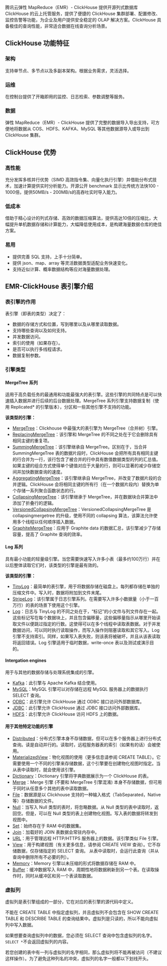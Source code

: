 腾讯云弹性 MapReduce（EMR）- ClickHouse 提供开源列式数据库 ClickHouse 的云上托管服务，提供了便捷的 ClickHouse 集群部署、配置修改、监控告警等功能，为企业及用户提供安全稳定的 OLAP 解决方案。ClickHouse 具备极佳的查询性能，非常适合数据在线查询分析场景。

## ClickHouse 功能特征
### 架构
支持单节点、多节点以及多副本架构。根据业务需求，灵活选择。

### 运维
在控制台提供了开箱即用的监控、日志检索、参数调整等服务。

### 数据
弹性 MapReduce（EMR）- ClickHouse 提供了完整的数据导入导出支持，可方便地将数据从 COS、HDFS、KAFKA、MySQL 等其他数据源导入或导出到 ClickHouse 集群。

## ClickHouse 优势
### 高性能
充分发挥多核并行优势（SIMD 高效指令集、向量化执行引擎）并借助分布式技术，加速计算提供实时分析能力。开源公开 benchmark 显示比传统方法快100 - 1000倍，提供50MB/s - 200MB/s的高吞吐实时导入能力。

### 低成本
借助于精心设计的列式存储、高效的数据压缩算法，提供高达10倍的压缩比，大幅提升单机数据存储和计算能力，大幅降低使用成本，是构建海量数据仓库的绝佳方案。

### 易用
- 提供完善 SQL 支持，上手十分简单。
- 提供 json、map、array 等灵活数据类型适配业务快速变化。
- 支持近似计算、概率数据结构等应对海量数据处理。

## EMR-ClickHouse 表引擎介绍
### 表引擎的作用
表引擎（即表的类型）决定了：
- 数据的存储方式和位置，写到哪里以及从哪里读取数据。
- 支持哪些查询以及如何支持。
- 并发数据访问。
- 索引的使用（如果存在）。
- 是否可以执行多线程请求。
- 数据复制参数。

### 引擎类型
#### MergeTree 系列
适用于高负载任务的最通用和功能最强大的表引擎。这些引擎的共同特点是可以快速插入数据并进行后续的后台数据处理。MergeTree 系列引擎支持数据复制（使用 Replicated\* 的引擎版本），分区和一些其他引擎不支持的功能。

**该类型的引擎：**
- [MergeTree](https://clickhouse.tech/docs/zh/operations/table_engines/mergetree/)：Clickhouse 中最强大的表引擎为 MergeTree（合并树）引擎。
- [ReplacingMergeTree](https://clickhouse.tech/docs/zh/operations/table_engines/replacingmergetree/)：该引擎和 MergeTree 的不同之处在于它会删除具有相同主键的重复项。
- [SummingMergeTree](https://clickhouse.tech/docs/zh/operations/table_engines/summingmergetree/)：该引擎继承自 MergeTree。区别在于，当合并 SummingMergeTree 表的数据片段时，ClickHouse 会把所有具有相同主键的行合并为一行，该行包含了被合并的行中具有数值数据类型的列的汇总值。如果主键的组合方式使得单个键值对应于大量的行，则可以显著的减少存储空间并加快数据查询的速度。
- [AggregatingMergeTree](https://clickhouse.tech/docs/zh/operations/table_engines/aggregatingmergetree/)：该引擎继承自 MergeTree，并改变了数据片段的合并逻辑。ClickHouse 会将相同主键的所有行（在一个数据片段内）替换为单个存储一系列聚合函数状态的行。
- [CollapsingMergeTree](https://clickhouse.tech/docs/zh/operations/table_engines/collapsingmergetree/)：该引擎继承于 MergeTree，并在数据块合并算法中添加了折叠行的逻辑。
- [VersionedCollapsingMergeTree](https://clickhouse.tech/docs/zh/operations/table_engines/versionedcollapsingmergetree/)：VersionedCollapsingMergeTree 是 collapsingmergetree 的升级，使用不同的 collapsing 算法，该算法允许使用多个线程以任何顺序插入数据。
- [GraphiteMergeTree](https://clickhouse.tech/docs/zh/operations/table_engines/graphitemergetree/)：应用于 Graphite data 的数据汇总，该引擎减少了存储容量，提高了 Graphite 查询的效率。

#### Log 系列
具有最小功能的轻量级引擎。当您需要快速写入许多小表（最多约100万行）并在以后整体读取它们时，该类型的引擎是最有效的。

**该类型的引擎：**
- [TinyLog](https://clickhouse.tech/docs/zh/operations/table_engines/tinylog/)：最简单的表引擎，用于将数据存储在磁盘上。每列都存储在单独的压缩文件中。写入时，数据将附加到文件末尾。
- [StripeLog](https://clickhouse.tech/docs/zh/operations/table_engines/stripelog/)：该引擎属于日志引擎系列。在需要写入许多小数据量（小于一百万行）的表的场景下使用这个引擎。
- [Log](https://clickhouse.tech/docs/zh/operations/table_engines/log/)：日志与 TinyLog 的不同之处在于，“标记”的小文件与列文件存在一起。这些标记写在每个数据块上，并且包含偏移量，这些偏移量指示从哪里开始读取文件以便跳过指定的行数。这使得可以在多个线程中读取表数据。对于并发数据访问，可以同时执行读取操作，而写入操作则阻塞读取和其它写入。Log 引擎不支持索引。同样，如果写入表失败，则该表将被破坏，并且从该表读取将返回错误。Log 引擎适用于临时数据，write-once 表以及测试或演示目的。 

#### Intergation engines
用于与其他的数据存储与处理系统集成的引擎。
- [Kafka](https://clickhouse.tech/docs/zh/operations/table_engines/kafka/)：此引擎与 Apache Kafka 结合使用。
- [MySQL](https://clickhouse.tech/docs/zh/operations/table_engines/mysql/)：MySQL 引擎可以对存储在远程 MySQL 服务器上的数据执行 SELECT 查询。
- [ODBC](https://clickhouse.tech/docs/zh/engines/table_engines/integrations/odbc/)：此引擎允许 ClickHouse 通过 ODBC 接口访问外部数据库。
- [JDBC](https://clickhouse.tech/docs/zh/operations/table_engines/jdbc/)：此引擎允许 ClickHouse 通过 JDBC 接口访问外部数据库。
- [HDFS](https://clickhouse.tech/docs/zh/operations/table_engines/hdfs/)：此引擎允许 ClickHouse 访问 HDFS 上的数据。

#### 用于其他特定功能的引擎
- [Distributed](https://clickhouse.tech/docs/zh/operations/table_engines/distributed/)：分布式引擎本身不存储数据，但可以在多个服务器上进行分布式查询。读是自动并行的。读取时，远程服务器表的索引（如果有的话）会被使用。
- [MaterializedView](https://clickhouse.tech/docs/zh/operations/table_engines/materializedview/)：物化视图的使用（更多信息请参阅 CREATE TABLE）。它需要使用一个不同的引擎来存储数据，这个引擎要在创建物化视图时指定。当从表中读取时，就会使用该引擎。
- [Dictionary](https://clickhouse.tech/docs/zh/operations/table_engines/dictionary/)：Dictionary 引擎将字典数据展示为一个 ClickHouse 的表。
- [Merge](https://clickhouse.tech/docs/zh/operations/table_engines/merge/)：Merge 引擎 (不要和 MergeTree 引擎混淆) 本身不存储数据，但可用于同时从任意多个其他的表中读取数据。
- [File](https://clickhouse.tech/docs/zh/operations/table_engines/file/)：数据源是以 Clickhouse 支持的一种输入格式（TabSeparated，Native 等）存储数据的文件。
- [Null](https://clickhouse.tech/docs/zh/operations/table_engines/null/)：当写入 Null 类型的表时，将忽略数据。从 Null 类型的表中读取时，返回空。但是，可以在 Null 类型的表上创建物化视图。写入表的数据将转发到视图中。
- [Set](https://clickhouse.tech/docs/zh/operations/table_engines/set/)：始终存在于 RAM 中的数据集。
- [Join](https://clickhouse.tech/docs/zh/operations/table_engines/join/)：加载好的 JOIN 表数据会常驻内存中。
- [URL](https://clickhouse.tech/docs/zh/operations/table_engines/url/)：用于管理远程 HTTP/HTTPS 服务器上的数据。该引擎类似 File 引擎。
- [View](https://clickhouse.tech/docs/zh/operations/table_engines/view/)：用于构建视图（有关更多信息，请参阅     CREATE VIEW 查询）。它不存储数据，仅存储指定的 SELECT 查询。 从表中读取时，会运行此查询（并从查询中删除所有不必要的列）。
- [Memory](https://clickhouse.tech/docs/zh/operations/table_engines/memory/)：Memory 引擎以未压缩的形式将数据存储在 RAM 中。
- [Buffer](https://clickhouse.tech/docs/zh/operations/table_engines/buffer/)：缓冲数据写入 RAM 中，周期性地将数据刷新到另一个表。在读取操作时，同时从缓冲区和另一个表读取数据。

### 虚拟列
虚拟列是表引擎组成的一部分，它在对应的表引擎的源代码中定义。

不能在 CREATE TABLE 中指定虚拟列，并且虚拟列不会包含在 SHOW CREATE TABLE 和 DESCRIBE TABLE 的查询结果中。虚拟列是只读的，所以不能向虚拟列中写入数据。

如果想要查询虚拟列中的数据，您必须在 SELECT 查询中包含虚拟列的名字。`SELECT *`不会返回虚拟列的内容。

若您创建的表中有一列与虚拟列的名字相同，那么虚拟列将不能再被访问（不建议这样操作）。为了避免这种列名的冲突，虚拟列的名字一般都以下划线开头。
